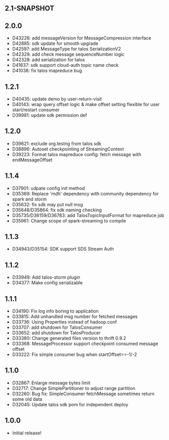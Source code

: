 
## 2.1-SNAPSHOT

## 2.0.0
  * D43226: add messageVersion for MessageCompression interface
  * D42885: sdk update for smooth upgrade
  * D42597: add MessageType for talos SerializationV2
  * D42329: add check message sequenceNumber logic
  * D42328: add serialization for talos
  * D41637: sdk support cloud-auth topic name check
  * D41038: fix talos mapreduce bug

## 1.2.1
  * D40435: update demo by user-return-visit
  * D40143: wrap query offset logic & make offset setting flexible for user start/restart consumer
  * D39981: update sdk permission def

## 1.2.0
  * D39621: exclude org.testng from talos sdk
  * D38896: Autoset checkpointing of StreamingContext
  * D39223: Format talos mapreduce config: fetch message with endMessageOffset


## 1.1.4
  * D37901: udpate config init method
  * D35369: Replace 'mdh' dependency with community dependency for spark and storm
  * D35632: fix sdk may put null msg
  * D35648/D35864: fix sdk naming checking
  * D35735/D36159/D36783: add TalosTopicInputFormat for mapreduce job
  * D35961: Change scope of spark-streaming to compile


## 1.1.3
  * D34943/D35154: SDK support SDS Stream Auth


## 1.1.2
  * D33949: Add talos-storm plugin
  * D34377: Make config serializable


## 1.1.1
  * D34190: Fix log info boring to application
  * D33815: Add unhandled msg number for fetched messages
  * D33736: Using Properties instead of hadoop.conf
  * D33707: add shutdown for TalosConsumer
  * D33652: add shutdown for TalosProducer
  * D33380: Change generated files version to thrift 0.9.2
  * D33368: MessageProcessor support checkpoint consumed message offset
  * D33222: Fix simple consumer bug when startOffset==-1/-2


## 1.1.0
  * D32867: Enlarge message bytes limit
  * D32717: Change SimplePartitioner to adjust range partition
  * D32260: Bug fix: SimpleConsumer fetchMessage sometimes return some old data
  * D32045: Update talos sdk pom for independent deploy


## 1.0.0

  * Initial release!

